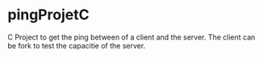# pingProjetC
C Project to get the ping between of a client and the server. The client can be fork to test the capacitie of the server.
